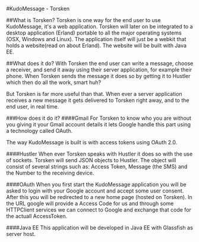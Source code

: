 #KudoMessage - Torsken

##What is Torsken?
Torsken is one way for the end user to use KudoMessage, it's a web application. Torsken will later on be integrated to a desktop application (Erland) portable to all the major operating systems (OSX, Windows and Linux). The application itself will just be a webkit that holds a website(read on about Erland). The website will be built with Java EE.

##What does it do?
With Torsken the end user can write a message, choose a receiver, and send it away using their server application, 
for example their phone.
When Torsken sends the message it does so by getting it to Hustler which then do all the work, smart huh?

But Torsken is far more useful than that. When ever a server application receives a new message it gets delivered 
to Torsken right away, and to the end user, in real time.

###How does it do it?
####Gmail
For Torsken to know who you are without you giving it your Gmail account details it lets Google handle this part using a technology called OAuth.

The way KudoMessage is built is with access tokens using OAuth 2.0.

####Hustler
When ever Torsken speaks with Hustler it does so with the use of sockets. Torsken will send JSON objects to Hustler. The object will consist of several strings such as: Access Token, Message (the SMS) and the Number to the receiving device.

####OAuth
When you first start the KudoMessage application you will be asked to login with your Google account and accept some user consent. After this you will be redirected to a new home page (hosted on Torsken). In the URL google will provide a Access Code for us and through some HTTPClient services we can connect to Google and exchange that code for the actuall AccessToken.

####Java EE
This application will be developed in Java EE with Glassfish as server host.
